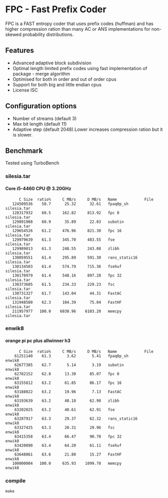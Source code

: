 # FPC - Fast Prefix Coder

FPC is a FAST entropy coder that uses prefix codes (huffman) and has higher compression ration than many AC or ANS implementations for non-skewed probability distributions.

## Features
 * Advanced adaptive block subdivision
 * Optimal length limited prefix codes 
 using fast implementation of package - merge algorithm
 * Optimised for both in order and out of order cpus
 * Support for both big and little endian cpus
 * License ISC
## Configuration options
 * Number of streams (default 3)
 * Max bit length (default 11)
 * Adaptive step (default 2048).Lower increases compression ration but it is slower.
## Benchmark
Tested using TurboBench
### silesia.tar
#### Core i5-4460  CPU @ 3.20GHz
```
      C Size  ratio%     C MB/s     D MB/s   Name            File
   124509536    58.7      25.32      32.61   fpaq0p_sh                        silesia.tar
   128317932    60.5     162.82     813.92   fpc 0                            silesia.tar
   129091908    60.9      35.89      22.03   subotin                          silesia.tar
   129654526    61.2     476.96     821.30   fpc 16                           silesia.tar
   129979639    61.3     345.70     483.55   fse                              silesia.tar
   129989013    61.3     248.55     243.08   zlibh                            silesia.tar
   130059551    61.4     295.89     591.30   rans_static16                    silesia.tar
   130134503    61.4     574.79     715.36   fsehuf                           silesia.tar
   130170979    61.4     548.16     897.28   fpc 32                           silesia.tar
   130373605    61.5     234.33     229.23   fsc                              silesia.tar
   130731327    61.7     143.04      44.31   FastAC                           silesia.tar
   131948580    62.3     104.39      75.04   FastHF                           silesia.tar
   211957977   100.0    6030.96    6103.20   memcpy                           silesia.tar
```
### enwik8
#### orange pi pc plus allwinner h3
```
      C Size  ratio%     C MB/s     D MB/s   Name            File
    61251140    61.3       3.62       5.41   fpaq0p_sh                        enwik8
    62677385    62.7       5.14       3.19   subotin                          enwik8
    62782152    62.8      13.30      85.07   fpc 0                            enwik8
    63155812    63.2      61.85      86.17   fpc 16                           enwik8
    63188022    63.2      19.96       7.13   FastAC                           enwik8
    63193639    63.2      40.10      62.90   zlibh                            enwik8
    63202025    63.2      40.61      62.91   fse                              enwik8
    63287917    63.3      29.37      62.32   rans_static16                    enwik8
    63327425    63.3      20.31      29.96   fsc                              enwik8
    63415358    63.4      66.47      90.70   fpc 32                           enwik8
    63420890    63.4      64.20      61.11   fsehuf                           enwik8
    63648861    63.6      21.80      15.27   FastHF                           enwik8
   100000004   100.0     635.93    1099.78   memcpy                           enwik8
```
### compile
```
make
```
